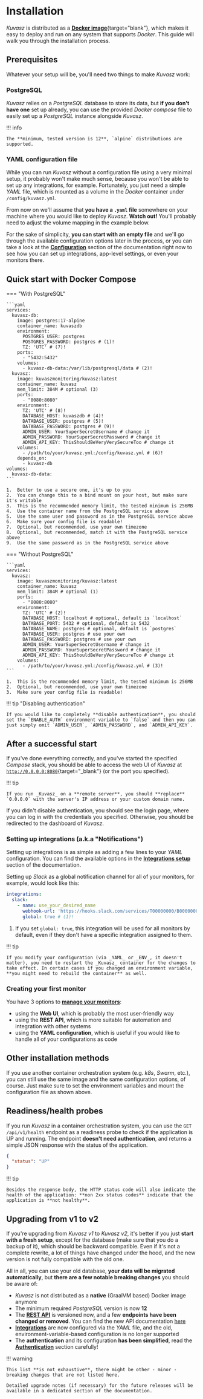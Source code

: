 # Installation

_Kuvasz_ is distributed as a [**Docker image**](https://hub.docker.com/r/kuvaszmonitoring/kuvasz){target="blank"}, which makes it easy to deploy and run on any system that supports _Docker_.
This guide will walk you through the installation process.

## Prerequisites

Whatever your setup will be, you'll need two things to make _Kuvasz_ work:

### PostgreSQL

_Kuvasz_ relies on a _PostgreSQL_ database to store its data, but **if you don't have one** set up already,
you can use the provided _Docker compose_ file to easily set up a _PostgreSQL_ instance alongside _Kuvasz_.

!!! info

    The **minimum, tested version is 12**, `alpine` distributions are supported.

### YAML configuration file

While you can run _Kuvasz_ without a configuration file using a very minimal setup, it probably won't make much sense,
because you won't be able to set up any integrations, for example. Fortunately, you just need a simple _YAML_ file,
which
is mounted as a volume in the _Docker_ container under `/config/kuvasz.yml`.

From now on we'll assume that **you have a `.yaml` file** somewhere on your machine where you would like to deploy _Kuvasz_.
**Watch out!** You'll probably need to adjust the volume mapping in the example below.

For the sake of simplicity, **you can start with an empty file** and we'll go through the available configuration
options later in the process, or you can take a look at the **[Configuration](configuration.md)** section of the
documentation right now to see how you can set up integrations, app-level settings, or even your monitors there.

## Quick start with Docker Compose

=== "With PostgreSQL"

    ```yaml
    services:
      kuvasz-db:
        image: postgres:17-alpine
        container_name: kuvaszdb
        environment:
          POSTGRES_USER: postgres
          POSTGRES_PASSWORD: postgres # (1)!
          TZ: 'UTC' # (7)!
        ports:
          - "5432:5432"
        volumes:
          - kuvasz-db-data:/var/lib/postgresql/data # (2)!
      kuvasz:
        image: kuvaszmonitoring/kuvasz:latest
        container_name: kuvasz
        mem_limit: 384M # optional (3)
        ports:
          - "8080:8080"
        environment:
          TZ: 'UTC' # (8)!
          DATABASE_HOST: kuvaszdb # (4)!
          DATABASE_USER: postgres # (5)!
          DATABASE_PASSWORD: postgres # (9)!
          ADMIN_USER: YourSuperSecretUsername # change it
          ADMIN_PASSWORD: YourSuperSecretPassword # change it
          ADMIN_API_KEY: ThisShouldBeVeryVerySecureToo # change it
        volumes:
          - /path/to/your/kuvasz.yml:/config/kuvasz.yml # (6)!
        depends_on:
          - kuvasz-db
    volumes:
      kuvasz-db-data:
    ```

    1.  Better to use a secure one, it's up to you
    2.  You can change this to a bind mount on your host, but make sure it's writable
    3.  This is the recommended memory limit, the tested minimum is 256MB
    4.  Use the container name from the PostgreSQL service above
    5.  Use the same user and password as in the PostgreSQL service above
    6.  Make sure your config file is readable!
    7.  Optional, but recommended, use your own timezone
    8.  Optional, but recommended, match it with the PostgreSQL service above
    9.  Use the same password as in the PostgreSQL service above

=== "Without PostgreSQL"

    ```yaml
    services:
      kuvasz:
        image: kuvaszmonitoring/kuvasz:latest
        container_name: kuvasz
        mem_limit: 384M # optional (1)
        ports:
          - "8080:8080"
        environment:
          TZ: 'UTC' # (2)!
          DATABASE_HOST: localhost # optional, default is `localhost`
          DATABASE_PORT: 5432 # optional, default is 5432
          DATABASE_NAME: postgres # optional, default is `postgres`
          DATABASE_USER: postgres # use your own
          DATABASE_PASSWORD: postgres # use your own
          ADMIN_USER: YourSuperSecretUsername # change it
          ADMIN_PASSWORD: YourSuperSecretPassword # change it
          ADMIN_API_KEY: ThisShouldBeVeryVerySecureToo # change it
        volumes:
          - /path/to/your/kuvasz.yml:/config/kuvasz.yml # (3)!
    ```

    1.  This is the recommended memory limit, the tested minimum is 256MB
    2.  Optional, but recommended, use your own timezone
    3.  Make sure your config file is readable!

!!! tip "Disabling authentication"

    If you would like to completely **disable authentication**, you should set the `ENABLE_AUTH` environment variable to `false` and then you can just simply omit `ADMIN_USER`, `ADMIN_PASSWORD`, and `ADMIN_API_KEY`.

## After a successful start

If you've done everything correctly, and you've started the specified _Compose_ stack, you should be able to access the
web UI of _Kuvasz_ at
[`http://0.0.0.0:8080`](http://0.0.0.0:8080){target="_blank"} (or the port you specified).

!!! tip

    If you run _Kuvasz_ on a **remote server**, you should **replace** `0.0.0.0` with the server's IP address or your custom domain name.

If you didn't disable authentication, you should see the login page, where you can log in with the credentials you specified. Otherwise, you should be redirected to the dashboard of _Kuvasz_.

### Setting up integrations (a.k.a "Notifications") <!-- md:config integrations.md -->

Setting up integrations is as simple as adding a few lines to your _YAML_ configuration. You can find the available options in the
[**Integrations setup**](../setup/integrations.md) section of the documentation.

Setting up _Slack_ as a global notification channel for all of your monitors, for example, would look like this:

```yaml
integrations:
  slack:
    - name: use_your_desired_name
      webhook-url: 'https://hooks.slack.com/services/T00000000/B00000000/XXXXXXXXXXXXXXXX'
      global: true # (1)!
```

1.  If you set `global: true`, this integration will be used for all monitors by default, even if they don't have a specific integration assigned to them.

!!! tip

    If you modify your configuration (via _YAML_ or _ENV_, it doesn't matter), you need to restart the _Kuvasz_ container for the changes to take effect. In certain cases if you changed an environment variable, **you might need to rebuild the container** as well.

### Creating your first monitor <!-- md:config managing-monitors.md -->

You have 3 options to [**manage your monitors**](managing-monitors.md):

- using the **Web UI**, which is probably the most user-friendly way
- using the **REST API**, which is more suitable for automation and integration with other systems
- using the **YAML configuration**, which is useful if you would like to handle all of your configurations as code

## Other installation methods

If you use another container orchestration system (e.g. _k8s_, _Swarm_, etc.), you can still use the same image and the
same configuration options, of course. Just make sure to set the environment variables and mount the configuration file
as shown above.

## Readiness/health probes

If you run _Kuvasz_ in a container orchestration system, you can use the `GET /api/v1/health` endpoint as a readiness probe to check if the application is UP and running. The endpoint **doesn't need authentication**, and returns a simple JSON response with the status of the application.

```json
{
  "status": "UP"
}
```

!!! tip 

    Besides the response body, the HTTP status code will also indicate the health of the application: **non 2xx status codes** indicate that the application is **not healthy**.

## Upgrading from v1 to v2

If you're upgrading from _Kuvasz v1_ to _Kuvasz v2_, it's better if you just **start with a fresh setup**, except for the database (make sure that you do a backup of it), which should be backward compatible. 
Even if it's not a complete rewrite, a lot of things have changed under the hood, and the new version is not fully compatible with the old one.

All in all, you can use your old database, **your data will be migrated automatically**, but **there are a few notable breaking changes** you should be aware of:

- _Kuvasz_ is not distributed as a **native** (GraalVM based) Docker image anymore
- The minimum required _PostgreSQL_ version is now **12**
- The [**REST API**](../features/api.md) is versioned now, and a few **endpoints have been changed or removed**. You can find the new API documentation [here](../api-docs.md)
- [**Integrations**](integrations.md) are now configured via the _YAML_ file, and the old, environment-variable-based configuration is no longer supported
- The **authentication** and its configuration **has been simplified**, read the [**Authentication**](../setup/configuration.md#authentication) section carefully!

!!! warning

    This list **is not exhaustive**, there might be other - minor - breaking changes that are not listed here.

    Detailed upgrade notes (if necessary) for the future releases will be available in a dedicated section of the documentation.  

